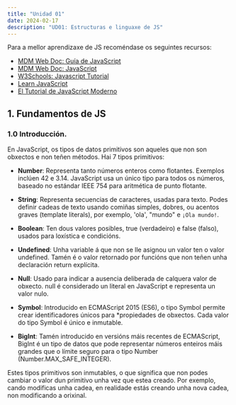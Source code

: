 ```yaml
---
title: "Unidad 01"
date: 2024-02-17
description: "UD01: Estructuras e linguaxe de JS"
---
```

Para a mellor aprendizaxe de JS recoméndase os seguintes recursos:
* [MDM Web Doc: Guía de JavaScript](https://developer.mozilla.org/es/docs/Web/JavaScript/Guide)
* [MDM Web Doc:  JavaScript](https://developer.mozilla.org/es/docs/Learn/JavaScript)
* [W3Schools: Javascript Tutorial](https://www.w3schools.com/js/)
* [Learn JavaScript](https://learnjavascript.online/)
* [El Tutorial de JavaScript Moderno](https://es.javascript.info/)

## 1. Fundamentos de JS
### 1.0 Introducción.
En JavaScript, os tipos de datos primitivos son aqueles que non son obxectos e non teñen métodos. Hai 7 tipos primitivos:

* **Number**: Representa tanto números enteros como flotantes. Exemplos inclúen 42 e 3.14. JavaScript usa un único tipo para todos os números, baseado no estándar IEEE 754 para aritmética de punto flotante.

* **String**: Representa secuencias de caracteres, usadas para texto. Podes definir cadeas de texto usando comiñas simples, dobres, ou acentos graves (template literals), por exemplo, 'ola', "mundo" e `¡Ola mundo!`.

* **Boolean**: Ten dous valores posibles, true (verdadeiro) e false (falso), usados para loxística e condicións.

* **Undefined**: Unha variable á que non se lle asignou un valor ten o valor undefined. Tamén é o valor retornado por funcións que non teñen unha declaración return explícita.

* **Null**: Usado para indicar a ausencia deliberada de calquera valor de obxecto. null é considerado un literal en JavaScript e representa un valor nulo.

* **Symbol**: Introducido en ECMAScript 2015 (ES6), o tipo Symbol permite crear identificadores únicos para *propiedades de obxectos. Cada valor do tipo Symbol é único e inmutable.

* **BigInt**: Tamén introducido en versións máis recentes de ECMAScript, BigInt é un tipo de datos que pode representar números enteiros máis grandes que o límite seguro para o tipo Number (Number.MAX_SAFE_INTEGER).

Estes tipos primitivos son inmutables, o que significa que non podes cambiar o valor dun primitivo unha vez que estea creado. Por exemplo, cando modificas unha cadea, en realidade estás creando unha nova cadea, non modificando a orixinal.

